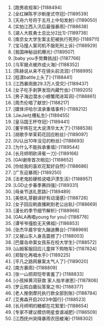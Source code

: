 
1. [跑男收视率]-[1188494]
1. [全红婵陈芋汐断崖式夺冠]-[1189539]
1. [天舟六号将于五月上中旬发射]-[1189050]
1. [实拍江西入汛后最强暴雨]-[1188638]
1. [湖人大胜勇士总比分2比1]-[1189738]
1. [南京女大学生案主犯被执行死刑]-[1189711]
1. [宝马撞人案司机不服死刑上诉]-[1188929]
1. [我国神秘战机曝光]-[1189507]
1. [baby you手势舞挑战]-[1187766]
1. [乌军据点被炸成火海]-[1188352]
1. [陈赫说从来不在镜头前流泪]-[1188995]
1. [程潇battle上头了]-[1188441]
1. [江西暴雨致29.3万人受灾]-[1189437]
1. [女子吃手剥笋发现内藏竹虫]-[1189205]
1. [男子海边潜水小螃蟹爬进耳洞]-[1188861]
1. [周杰伦唱了献世]-[1188217]
1. [媒体评哈尔滨承重墙事件]-[1188212]
1. [JieJie吐槽私生]-[1189455]
1. [皇马国王杯夺冠]-[1189441]
1. [董宇辉在北大说清华太大了]-[1188538]
1. [胡歌手举茉莉花回应粉丝]-[1189097]
1. [IU认出10年没见的粉丝]-[1188693]
1. [为什么不能拆承重墙]-[1189544]
1. [长月烬明砍谛冕一刀]-[1189166]
1. [GAI谢帝首次相见]-[1188652]
1. [你给我的喜欢花絮好自然]-[1188686]
1. [广东迎暴雨]-[1189250]
1. [法老鬼脸硬核说唱沪漂生活]-[1188957]
1. [LGD止步春季赛四强]-[1189331]
1. [母亲节送礼思路]-[1189489]
1. [美依礼芽翻译好有动漫感]-[1188726]
1. [女子回应刷直播刷到老公出轨]-[1188669]
1. [漫长的季节细节解析]-[1188966]
1. [GALA再唱young for you]-[1188776]
1. [谭爷爷撞脸无天佛祖]-[1186853]
1. [张杰华晨宇安九蹦迪舞台]-[1188969]
1. [又被山东人身高震撼了]-[1188003]
1. [巴厘岛命案女孩系在校大学生]-[1188572]
1. [山姆客服回应儿童摔下购物车]-[1187824]
1. [郑智化再唱水手]-[1189225]
1. [平凡之路网暴案太气人了]-[1189020]
1. [南方暴雨]-[1188809]
1. [张一山把郑恺夸害羞了]-[1188833]
1. [小孩掉黄河获救 家人抬羊谢恩]-[1187806]
1. [罗云熙白鹿玩答案之书]-[1188377]
1. [老人推倒摩托执行款全部到账]-[1188784]
1. [艾弗森开启2023中国行]-[1188523]
1. [长月烬明的糖都在花絮里]-[1188654]
1. [专家不建议模仿明星食谱减肥]-[1186509]
1. [江西抚州突降暴雨农田被淹]-[1188302]
